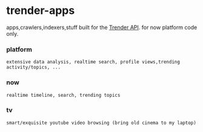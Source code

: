 # trender-apps
apps,crawlers,indexers,stuff built for the [Trender API](https://github.com/0xae/trender).
for now platform code only.

### platform 
    extensive data analysis, realtime search, profile views,trending activity/topics, ...
    
### now 
    realtime timeline, search, trending topics
    
### tv 
    smart/exquisite youtube video browsing (bring old cinema to my laptop)
